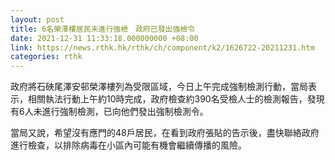 ```yaml
---
layout: post
title: 6名榮澤樓居民未進行強檢　政府已發出強檢令
date: 2021-12-31 11:33:18.000000000 +08:00
link: https://news.rthk.hk/rthk/ch/component/k2/1626722-20211231.htm
categories: rthk
---
```


政府將石硤尾澤安邨榮澤樓列為受限區域，今日上午完成強制檢測行動，當局表示，相關執法行動上午約10時完成，政府檢查約390名受檢人士的檢測報告，發現有6人未進行強制檢測，已向他們發出強制檢測令。

當局又說，希望沒有應門的48戶居民，在看到政府張貼的告示後，盡快聯絡政府進行檢查，以排除病毒在小區內可能有機會繼續傳播的風險。
